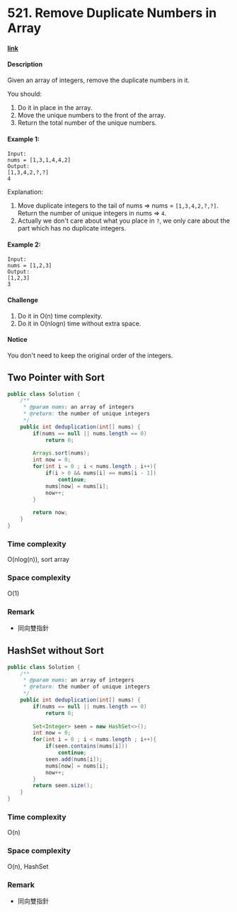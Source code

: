 # 521. Remove Duplicate Numbers in Array

#### [link](https://www.lintcode.com/problem/remove-duplicate-numbers-in-array/)

#### Description
Given an array of integers, remove the duplicate numbers in it.

You should:

1. Do it in place in the array.
2. Move the unique numbers to the front of the array.
3. Return the total number of the unique numbers.

#### Example 1:
```
Input:
nums = [1,3,1,4,4,2]
Output:
[1,3,4,2,?,?]
4
```
Explanation:

1. Move duplicate integers to the tail of nums => nums = `[1,3,4,2,?,?]`.
Return the number of unique integers in nums => `4`.
2. Actually we don't care about what you place in `?`, we only care about the part which has no duplicate integers.

#### Example 2:
```
Input:
nums = [1,2,3]
Output:
[1,2,3]
3
```

#### Challenge
1. Do it in O(n) time complexity.
2. Do it in O(nlogn) time without extra space.

#### Notice
You don't need to keep the original order of the integers.

## Two Pointer with Sort
```java
public class Solution {
    /**
     * @param nums: an array of integers
     * @return: the number of unique integers
     */
    public int deduplication(int[] nums) {
        if(nums == null || nums.length == 0)
            return 0;
            
        Arrays.sort(nums);
        int now = 0;
        for(int i = 0 ; i < nums.length ; i++){
            if(i > 0 && nums[i] == nums[i - 1])
                continue;
            nums[now] = nums[i];
            now++;
        }
        
        return now;
    }
}
```
### Time complexity
O(nlog(n)), sort array
### Space complexity
O(1)
### Remark
* 同向雙指針

## HashSet without Sort
```java
public class Solution {
    /**
     * @param nums: an array of integers
     * @return: the number of unique integers
     */
    public int deduplication(int[] nums) {
        if(nums == null || nums.length == 0)
            return 0;
            
        Set<Integer> seen = new HashSet<>();
        int now = 0;
        for(int i = 0 ; i < nums.length ; i++){
            if(seen.contains(nums[i]))
                continue;
            seen.add(nums[i]);
            nums[now] = nums[i];
            now++;
        }
        return seen.size();
    }
}
```
### Time complexity
O(n)
### Space complexity
O(n), HashSet
### Remark
* 同向雙指針